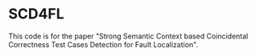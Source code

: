 # SCD4FL
This code is for the paper "Strong Semantic Context based Coincidental Correctness Test Cases Detection for Fault Localization".
